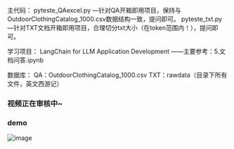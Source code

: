 主代码：
pyteste_QAexcel.py  —针对QA开箱即用项目，保持与OutdoorClothingCatalog_1000.csv数据结构一致，提问即可。
pyteste_txt.py —针对TXT文档开箱即用项目，合理切分txt大小（在token范围内！），提问即可。

学习项目：
LangChain for LLM Application Development
——主要参考：5.文档问答.ipynb

数据库：
QA：OutdoorClothingCatalog_1000.csv
TXT：rawdata（目录下所有文件，英文西游记）

### 视频正在审核中~

### demo
![image](https://github.com/Bald0Wang/llm-langchain-quick-start/assets/38057320/62aea423-0fef-438f-b5f2-33521acff21b)

### 
